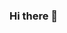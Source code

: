 ### Hi there 👋

<!--
**pnramesh/pnramesh** is a ✨ _special_ ✨ repository because its `README.md` (this file) appears on your GitHub profile.

Here are some ideas to get you started:

- 🔭 I’m currently working on Masters in Cyber Security
- 🌱 I’m currently learning Machine Learning
- 👯 I’m looking to collaborate on Docker and Machine Learning models
- 🤔 I’m looking for help with ...
- 💬 Ask me about ...
- 📫 How to reach me: pnramesh@gmail.com
- 😄 Pronouns: He/Him
- ⚡ Fun fact: ...
-->
